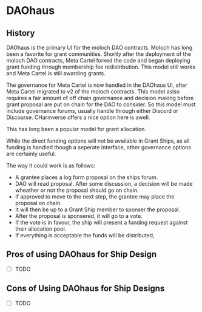 # DAOhaus

## History

DAOhaus is the primary UI for the moloch DAO contracts. Moloch has long been a favorite for grant communities. Shortly after the deployment of the moloch DAO contracts, Meta Cartel forked the code and began deploying grant funding through membership fee redistribution. This model still works and Meta Cartel is still awarding grants.

The governance for Meta Cartel is now handled in the DAOhaus UI, after Meta Cartel migrated to v2 of the moloch contracts. This model aslso requires a fair amount of off chain governance and decision making before grant proposal are put on chain for the DAO to consider. So this model must include governance forums, usually handle through either Discord or Discourse. CHarmverse offers a nice option here is awell.

This has long been a popular model for grant allocation.

While the direct funding options will not be available in Grant Ships, as all funding is handled though a seperate interface, other governance options are certainly useful.

The way it could work is as follows:

- A grantee places a log form proposal on the ships forum.
- DAO will read proposal. After some discussion, a decision will be made wheather or not the proposal should go on chain.
- If approved to move to the next step, the grantee may place the proposal on chain.
- It will then be up to a Grant Ship member to sponser the proposal.
- After the proposal is sponsered, it will go to a vote.
- If the vote is in favour, the ship will present a funding request against their allocation pool.
- If everything is acceptable the funds will be distributed,

## Pros of using DAOhaus for Ship Design

- [ ] TODO

## Cons of Using DAOhaus for Ship Designs

- [ ] TODO
